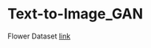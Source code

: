 # Text-to-Image_GAN

Flower Dataset [link](https://drive.google.com/file/d/1tEqNkn1-fsGp4lV8QcbtRVowmDSsW-1x/view?usp=sharing)
